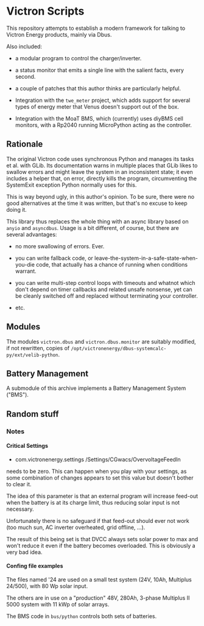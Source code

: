 # Victron Scripts

This repository attempts to establish a modern framework for talking to
Victron Energy products, mainly via Dbus.

Also included:

* a modular program to control the charger/inverter.

* a status monitor that emits a single line with the salient facts, every second.

* a couple of patches that this author thinks are particularly helpful.

* Integration with the `twe_meter` project, which adds support for
  several types of energy meter that Venus doesn't support out of the box.

* Integration with the MoaT BMS, which (currently) uses diyBMS cell monitors,
  with a Rp2040 running MicroPython acting as the controller.

## Rationale

The original Victron code uses synchronous Python and manages its
tasks et al. with GLib. Its documentation warns in multiple places
that GLib likes to swallow errors and might leave the system in an
inconsistent state; it even includes a helper that, on error, directly
kills the program, circumventing the SystemExit exception Python
normally uses for this.

This is way beyond ugly, in this author's opinion. To be sure, there
were no good alternatives at the time it was written, but that's no
excuse to keep doing it.

This library thus replaces the whole thing with an async library based on `anyio`
and `asyncdbus`. Usage is a bit different, of course, but there are several
advantages:

* no more swallowing of errors. Ever.

* you can write fallback code, or leave-the-system-in-a-safe-state-when-you-die
  code, that actually has a chance of running when conditions warrant.

* you can write multi-step control loops with timeouts and whatnot
  which don't depend on timer callbacks and related unsafe nonsense,
  yet can be cleanly switched off and replaced without terminating your
  controller.

* etc.

## Modules

The modules `victron.dbus` and `victron.dbus.monitor` are suitably modified,
if not rewritten, copies of `/opt/victronenergy/dbus-systemcalc-py/ext/velib-python`.

## Battery Management

A submodule of this archive implements a Battery Management System ("BMS").

## Random stuff

### Notes

#### Critical Settings

* com.victronenergy.settings /Settings/CGwacs/OvervoltageFeedIn

needs to be zero. This can happen when you play with your settings,
as some combination of changes appears to set this value but doesn't
bother to clear it.

The idea of this parameter is that an external program will increase
feed-out when the battery is at its charge limit, thus reducing solar
input is not necessary.

Unfortunately there is no safeguard if that feed-out should ever
not work (too much sun, AC inverter overheated, grid offline, …).

The result of this being set is that DVCC always sets solar power to
max and won't reduce it even if the battery becomes overloaded.
This is obviously a very bad idea.

#### Confing file examples

The files named '24 are used on a small test system (24V, 10Ah, Multiplus 24/500),
with 80 Wp solar input.

The others are in use on a "production" 48V, 280Ah, 3-phase Multiplus II 5000 system
with 11 kWp of solar arrays.

The BMS code in `bus/python` controls both sets of batteries.
